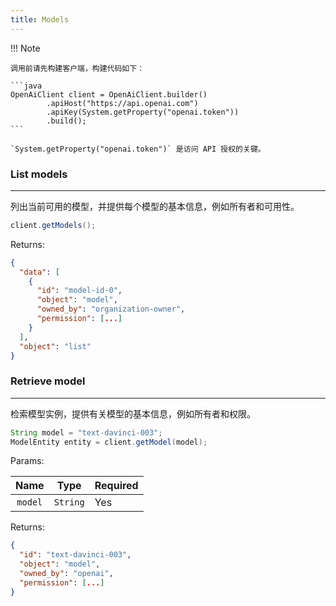 ```yaml
---
title: Models
---
```


!!! Note

    调用前请先构建客户端，构建代码如下：

    ```java
    OpenAiClient client = OpenAiClient.builder()
            .apiHost("https://api.openai.com")
            .apiKey(System.getProperty("openai.token"))
            .build();
    ```

    `System.getProperty("openai.token")` 是访问 API 授权的关键。

### List models

---

列出当前可用的模型，并提供每个模型的基本信息，例如所有者和可用性。

```java
client.getModels();
```

Returns:

```json
{
  "data": [
    {
      "id": "model-id-0",
      "object": "model",
      "owned_by": "organization-owner",
      "permission": [...]
    }
  ],
  "object": "list"
}
```

### Retrieve model

---

检索模型实例，提供有关模型的基本信息，例如所有者和权限。

```java
String model = "text-davinci-003";
ModelEntity entity = client.getModel(model);
```

Params:

|  Name   |   Type   | Required |
|:-------:|:--------:|----------|
| `model` | `String` | Yes      |

Returns:

```json
{
  "id": "text-davinci-003",
  "object": "model",
  "owned_by": "openai",
  "permission": [...]
}
```
